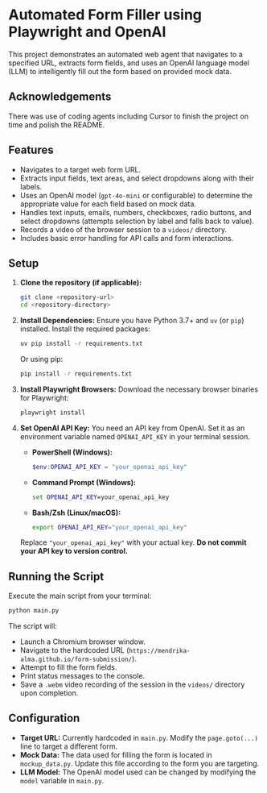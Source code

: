 # Automated Form Filler using Playwright and OpenAI

This project demonstrates an automated web agent that navigates to a specified URL, extracts form fields, and uses an OpenAI language model (LLM) to intelligently fill out the form based on provided mock data.

## Acknowledgements

There was use of coding agents including Cursor to finish the project on time and polish the README. 

## Features

*   Navigates to a target web form URL.
*   Extracts input fields, text areas, and select dropdowns along with their labels.
*   Uses an OpenAI model (`gpt-4o-mini` or configurable) to determine the appropriate value for each field based on mock data.
*   Handles text inputs, emails, numbers, checkboxes, radio buttons, and select dropdowns (attempts selection by label and falls back to value).
*   Records a video of the browser session to a `videos/` directory.
*   Includes basic error handling for API calls and form interactions.

## Setup

1.  **Clone the repository (if applicable):**
    ```bash
    git clone <repository-url>
    cd <repository-directory>
    ```

2.  **Install Dependencies:**
    Ensure you have Python 3.7+ and `uv` (or `pip`) installed. Install the required packages:
    ```bash
    uv pip install -r requirements.txt
    ```
    Or using pip:
    ```bash
    pip install -r requirements.txt
    ```

3.  **Install Playwright Browsers:**
    Download the necessary browser binaries for Playwright:
    ```bash
    playwright install
    ```

4.  **Set OpenAI API Key:**
    You need an API key from OpenAI. Set it as an environment variable named `OPENAI_API_KEY` in your terminal session.

    *   **PowerShell (Windows):**
        ```powershell
        $env:OPENAI_API_KEY = "your_openai_api_key"
        ```
    *   **Command Prompt (Windows):**
        ```cmd
        set OPENAI_API_KEY=your_openai_api_key
        ```
    *   **Bash/Zsh (Linux/macOS):**
        ```bash
        export OPENAI_API_KEY="your_openai_api_key"
        ```
    Replace `"your_openai_api_key"` with your actual key. **Do not commit your API key to version control.**

## Running the Script

Execute the main script from your terminal:

```bash
python main.py
```

The script will:
*   Launch a Chromium browser window.
*   Navigate to the hardcoded URL (`https://mendrika-alma.github.io/form-submission/`).
*   Attempt to fill the form fields.
*   Print status messages to the console.
*   Save a `.webm` video recording of the session in the `videos/` directory upon completion.

## Configuration

*   **Target URL:** Currently hardcoded in `main.py`. Modify the `page.goto(...)` line to target a different form.
*   **Mock Data:** The data used for filling the form is located in `mockup_data.py`. Update this file according to the form you are targeting.
*   **LLM Model:** The OpenAI model used can be changed by modifying the `model` variable in `main.py`. 